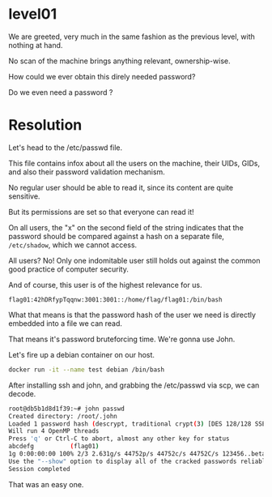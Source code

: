 # level01
We are greeted, very much in the same fashion as the previous level, with nothing at hand.

No scan of the machine brings anything relevant, ownership-wise.


How could we ever obtain this direly needed password?

Do we even need a password ?

# Resolution
Let's head to the /etc/passwd file.

This file contains infox about all the users on the machine, their UIDs, GIDs, and also their password validation mechanism.

No regular user should be able to read it, since its content are quite sensitive.

But its permissions are set so that everyone can read it!


On all users, the "x" on the second field of the string indicates that the password should be compared against a hash on a separate file, `/etc/shadow`, which we cannot access.


All users? No! Only one indomitable user still holds out against the common good practice of computer security.

And of course, this user is of the highest relevance for us.

`flag01:42hDRfypTqqnw:3001:3001::/home/flag/flag01:/bin/bash`

What that means is that the password hash of the user we need is directly embedded into a file we can read.


That means it's password bruteforcing time. We're gonna use John.


Let's fire up a debian container on our host.
```sh
docker run -it --name test debian /bin/bash
```
After installing ssh and john, and grabbing the /etc/passwd via scp, we can decode.
```sh
root@db5b1d8d1f39:~# john passwd 
Created directory: /root/.john
Loaded 1 password hash (descrypt, traditional crypt(3) [DES 128/128 SSE2-16])
Will run 4 OpenMP threads
Press 'q' or Ctrl-C to abort, almost any other key for status
abcdefg          (flag01)
1g 0:00:00:00 100% 2/3 2.631g/s 44752p/s 44752c/s 44752C/s 123456..betabeta
Use the "--show" option to display all of the cracked passwords reliably
Session completed
```

That was an easy one.
